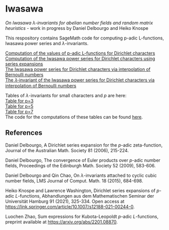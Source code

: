 # Iwasawa 

*On Iwasawa* $\lambda$*-invariants for abelian number fields and random matrix heuristics* - work in progress by Daniel Delbourgo and Heiko Knospe

This respository contains SageMath code for computing p-adic L-functions, Iwasawa power series and $\lambda$-invariants.

[Computation of the values of p-adic L-functions for Dirichlet characters](padic_lfunction_dirichlet.ipynb)   
[Computation of the Iwasawa power series for Dirichlet characters using series expansions](power_series_dirichlet.ipynb)  
[The Iwasawa power series for Dirichlet characters via interpolation of Bernoulli numbers](power_series_interpolation.ipynb)   
[The 𝜆-invariant of the Iwasawa power series for Dirichlet characters via interpolation of Bernoulli numbers](power_series_lambda.ipynb)

Tables of $\lambda$-invariants for small characters and $p$ are here:    
[Table for p=3](lambda3-1000.txt)   
[Table for p=5](lambda5-1000.txt)   
[Table for p=7](lambda7-1000.txt)   
The code for the computations of these tables can be found [here](iwasawa/power_series_lambda.ipynb).


## References
Daniel Delbourgo, A Dirichlet series expansion for the $p$-adic zeta-function, Journal of the Australian Math. Society 81 (2006), 215-224.

Daniel Delbourgo, The convergence of Euler products over $p$-adic number fields, Proceedings of the Edinburgh Math. Society 52 (2009), 583-606.

Daniel Delbourgo and Qin Chao, On $\lambda$-invariants attached to cyclic cubic number fields, LMS Journal of Comput. Math. 18 (2015), 684-698.

Heiko Knospe and Lawrence Washington, Dirichlet series expansions of $p$-adic $L$-functions, Abhandlungen aus dem Mathematischen Seminar der Universität Hamburg 91 (2021), 325-334. Open access at https://link.springer.com/article/10.1007/s12188-021-00244-0.

Luochen Zhao, Sum expressions for Kubota-Leopoldt $p$-adic $L$-functions, preprint available at https://arxiv.org/abs/2201.08870.
